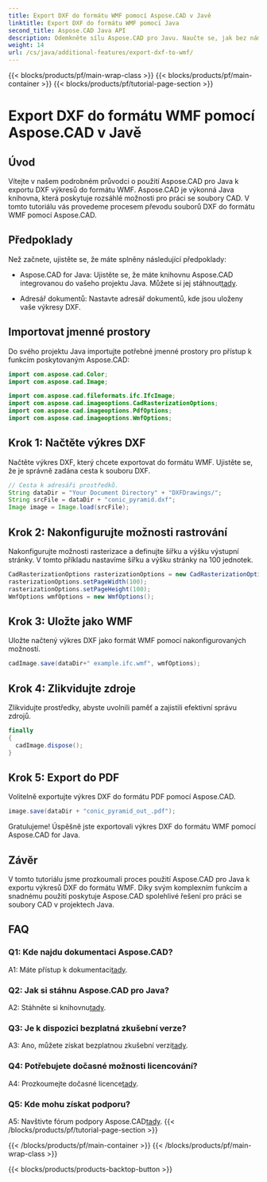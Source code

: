 ```yaml
---
title: Export DXF do formátu WMF pomocí Aspose.CAD v Javě
linktitle: Export DXF do formátu WMF pomocí Java
second_title: Aspose.CAD Java API
description: Odemkněte sílu Aspose.CAD pro Javu. Naučte se, jak bez námahy exportovat výkresy DXF do formátu WMF, pomocí našeho podrobného návodu. Stáhněte si knihovnu, postupujte podle našeho podrobného průvodce a vylepšete práci se soubory CAD.
weight: 14
url: /cs/java/additional-features/export-dxf-to-wmf/
---
```


{{< blocks/products/pf/main-wrap-class >}}
{{< blocks/products/pf/main-container >}}
{{< blocks/products/pf/tutorial-page-section >}}

# Export DXF do formátu WMF pomocí Aspose.CAD v Javě

## Úvod

Vítejte v našem podrobném průvodci o použití Aspose.CAD pro Java k exportu DXF výkresů do formátu WMF. Aspose.CAD je výkonná Java knihovna, která poskytuje rozsáhlé možnosti pro práci se soubory CAD. V tomto tutoriálu vás provedeme procesem převodu souborů DXF do formátu WMF pomocí Aspose.CAD.

## Předpoklady

Než začnete, ujistěte se, že máte splněny následující předpoklady:

-  Aspose.CAD for Java: Ujistěte se, že máte knihovnu Aspose.CAD integrovanou do vašeho projektu Java. Můžete si jej stáhnout[tady](https://releases.aspose.com/cad/java/).

- Adresář dokumentů: Nastavte adresář dokumentů, kde jsou uloženy vaše výkresy DXF.

## Importovat jmenné prostory

Do svého projektu Java importujte potřebné jmenné prostory pro přístup k funkcím poskytovaným Aspose.CAD:

```java
import com.aspose.cad.Color;
import com.aspose.cad.Image;

import com.aspose.cad.fileformats.ifc.IfcImage;
import com.aspose.cad.imageoptions.CadRasterizationOptions;
import com.aspose.cad.imageoptions.PdfOptions;
import com.aspose.cad.imageoptions.WmfOptions;
```

## Krok 1: Načtěte výkres DXF

Načtěte výkres DXF, který chcete exportovat do formátu WMF. Ujistěte se, že je správně zadána cesta k souboru DXF.

```java
// Cesta k adresáři prostředků.
String dataDir = "Your Document Directory" + "DXFDrawings/";
String srcFile = dataDir + "conic_pyramid.dxf";
Image image = Image.load(srcFile);
```

## Krok 2: Nakonfigurujte možnosti rastrování

Nakonfigurujte možnosti rasterizace a definujte šířku a výšku výstupní stránky. V tomto příkladu nastavíme šířku a výšku stránky na 100 jednotek.

```java
CadRasterizationOptions rasterizationOptions = new CadRasterizationOptions();
rasterizationOptions.setPageWidth(100);
rasterizationOptions.setPageHeight(100);
WmfOptions wmfOptions = new WmfOptions();
```

## Krok 3: Uložte jako WMF

Uložte načtený výkres DXF jako formát WMF pomocí nakonfigurovaných možností.

```java
cadImage.save(dataDir+" example.ifc.wmf", wmfOptions);
```

## Krok 4: Zlikvidujte zdroje

Zlikvidujte prostředky, abyste uvolnili paměť a zajistili efektivní správu zdrojů.

```java
finally
{
  cadImage.dispose();
}
```

## Krok 5: Export do PDF

Volitelně exportujte výkres DXF do formátu PDF pomocí Aspose.CAD.

```java
image.save(dataDir + "conic_pyramid_out_.pdf"); 
```

Gratulujeme! Úspěšně jste exportovali výkres DXF do formátu WMF pomocí Aspose.CAD for Java.

## Závěr

V tomto tutoriálu jsme prozkoumali proces použití Aspose.CAD pro Java k exportu výkresů DXF do formátu WMF. Díky svým komplexním funkcím a snadnému použití poskytuje Aspose.CAD spolehlivé řešení pro práci se soubory CAD v projektech Java.

## FAQ

### Q1: Kde najdu dokumentaci Aspose.CAD?

 A1: Máte přístup k dokumentaci[tady](https://reference.aspose.com/cad/java/).

### Q2: Jak si stáhnu Aspose.CAD pro Java?

 A2: Stáhněte si knihovnu[tady](https://releases.aspose.com/cad/java/).

### Q3: Je k dispozici bezplatná zkušební verze?

A3: Ano, můžete získat bezplatnou zkušební verzi[tady](https://releases.aspose.com/).

### Q4: Potřebujete dočasné možnosti licencování?

 A4: Prozkoumejte dočasné licence[tady](https://purchase.aspose.com/temporary-license/).

### Q5: Kde mohu získat podporu?

 A5: Navštivte fórum podpory Aspose.CAD[tady](https://forum.aspose.com/c/cad/19).
{{< /blocks/products/pf/tutorial-page-section >}}

{{< /blocks/products/pf/main-container >}}
{{< /blocks/products/pf/main-wrap-class >}}

{{< blocks/products/products-backtop-button >}}
